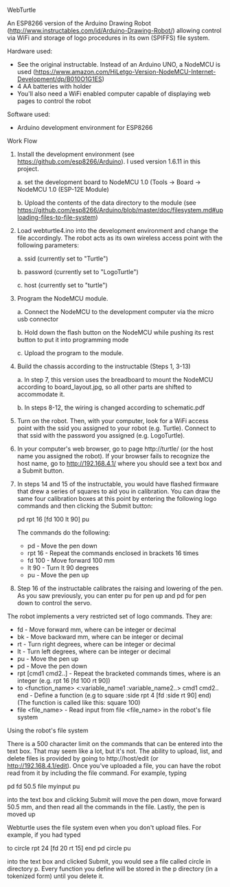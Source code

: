 WebTurtle

An ESP8266 version of the Arduino Drawing Robot (http://www.instructables.com/id/Arduino-Drawing-Robot/)
allowing control via WiFi and storage of logo procedures in its own (SPIFFS) file system.

Hardware used:
- See the original instructable. Instead of an Arduino UNO, a NodeMCU is used
  (https://www.amazon.com/HiLetgo-Version-NodeMCU-Internet-Development/dp/B010O1G1ES)
- 4 AA batteries with holder
- You'll also need a WiFi enabled computer capable of displaying web pages to control the robot

Software used:
- Arduino development environment for ESP8266

Work Flow

1. Install the development environment (see https://github.com/esp8266/Arduino). I used
   version 1.6.11 in this project.

   a. set the development board to NodeMCU 1.0 (Tools -> Board -> NodeMCU 1.0 (ESP-12E Module)
   
   b. Upload the contents of the data directory to the module
     (see https://github.com/esp8266/Arduino/blob/master/doc/filesystem.md#uploading-files-to-file-system)

2. Load webturtle4.ino into the development environment and change the file accordingly.
   The robot acts as its own wireless access point with the following parameters:
   
   a. ssid (currently set to "Turtle")
   
   b. password (currently set to "LogoTurtle")

   c. host (currently set to "turtle")
   
3. Program the NodeMCU module.
 
   a. Connect the NodeMCU to the development computer via the micro usb connector
   
   b. Hold down the flash button on the NodeMCU while pushing its rest button to put it into
      programming mode
      
   c. Upload the program to the module.
   
4. Build the chassis according to the instructable (Steps 1, 3-13)
 
   a. In step 7, this version uses the breadboard to mount the NodeMCU according to
      board_layout.jpg, so all other parts are shifted to accommodate it.
   
   b. In steps 8-12, the wiring is changed according to schematic.pdf
    
5. Turn on the robot. Then, with your computer, look for a WiFi access point with the ssid
   you assigned to your robot (e.g. Turtle). Connect to that ssid with the password you
   assigned (e.g. LogoTurtle).

6. In your computer's web browser, go to page http://turtle/ (or the host name you assigned the robot).
   If your browser fails to recognize the host name, go to http://192.168.4.1/ where you
   should see a text box and a Submit button.

7. In steps 14 and 15 of the instructable, you would have flashed firmware that drew a series of
   squares to aid you in calibration. You can draw the same four calibration boxes at this
   point by entering the following logo commands and then clicking the Submit button:
   
   pd rpt 16 [fd 100 lt 90] pu
   
   The commands do the following:
   * pd - Move the pen down
   * rpt 16 - Repeat the commands enclosed in brackets 16 times
   * fd 100 - Move forward 100 mm
   * lt 90 - Turn lt 90 degrees
   * pu - Move the pen up
   
8. Step 16 of the instructable calibrates the raising and lowering of the pen. As you saw
   previously, you can enter pu for pen up and pd for pen down to control the servo.
   
The robot implements a very restricted set of logo commands. They are:
* fd <value> - Move forward <value> mm, where <value> can be integer or decimal
* bk <value> - Move backward <value> mm, where <value> can be integer or decimal
* rt <value> - Turn right <value> degrees, where <value> can be integer or decimal
* lt <value> - Turn left <value> degrees, where <value> can be integer or decimal
* pu - Move the pen up
* pd - Move the pen down
* rpt <value> [cmd1 cmd2..] - Repeat the bracketed commands <value> times, where <value> is an integer
  (e.g. rpt 16 [fd 100 rt 90])
* to <function_name> <:variable_name1 :variable_name2..> cmd1 cmd2.. end - Define a function
  (e.g to square :side rpt 4 [fd :side rt 90] end)
  (The function is called like this: square 100)
* file <file_name> - Read input from file <file_name> in the robot's file system
    
Using the robot's file system

There is a 500 character limit on the commands that can be entered into the text box. That
may seem like a lot, but it's not. The ability to upload, list, and delete files is provided
by going to http://host/edit (or http://192.168.4.1/edit). Once you've uploaded a file, you
can have the robot read from it by including the file command. For example, typing

pd fd 50.5 file myinput pu

into the text box and clicking Submit will move the pen down, move forward 50.5 mm, and then
read all the commands in the file. Lastly, the pen is moved up

Webturtle uses the file system even when you don't upload files. For example, if you had typed

to circle rpt 24 [fd 20 rt 15] end pd circle pu

into the text box and clicked Submit, you would see a file called circle in directory p.
Every function you define will be stored in the p directory (in a tokenized form) until
you delete it.